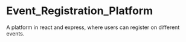 # Event_Registration_Platform
A platform in react and express, where users can register on different events.
